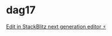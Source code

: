 # dag17

[Edit in StackBlitz next generation editor ⚡️](https://stackblitz.com/~/github.com/sonja-ops/dag17)
